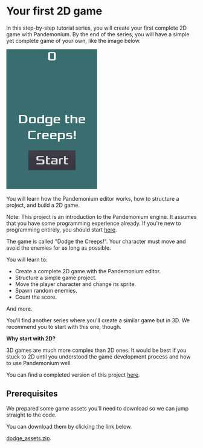 
# Your first 2D game

In this step-by-step tutorial series, you will create your first complete 2D
game with Pandemonium. By the end of the series, you will have a simple yet complete
game of your own, like the image below.

![](img/dodge_preview.gif)

You will learn how the Pandemonium editor works, how to structure a project, and build
a 2D game.

Note: This project is an introduction to the Pandemonium engine. It assumes that
you have some programming experience already. If you're new to
programming entirely, you should start [here](../../03_usage/15_scripting/).

The game is called "Dodge the Creeps!". Your character must move and avoid the
enemies for as long as possible.

You will learn to:

- Create a complete 2D game with the Pandemonium editor.
- Structure a simple game project.
- Move the player character and change its sprite.
- Spawn random enemies.
- Count the score.

And more.

You'll find another series where you'll create a similar game but in 3D. We
recommend you to start with this one, though.

**Why start with 2D?**

3D games are much more complex than 2D ones. It would be best if you stuck to 2D
until you understood the game development process and how to use Pandemonium well.

You can find a completed version of this project [here](../../07_demo_projects/2d/dodge_the_creeps/).

## Prerequisites

We prepared some game assets you'll need to download so we can jump straight to
the code.

You can download them by clicking the link below.

[dodge_assets.zip](files/dodge_assets.zip ).


